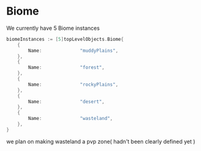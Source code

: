 # Biome

We currently have 5 Biome instances

```go
biomeInstances := [5]topLevelObjects.Biome{
    {
        Name:              "muddyPlains",
    },
    {
        Name:              "forest",
    },
    {
        Name:              "rockyPlains",
    },
    {
        Name:              "desert",
    },
    {
        Name:              "wasteland",
    },
}
```

we plan on making wasteland a pvp zone( hadn't been clearly defined yet )
